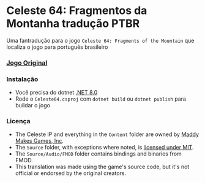 # Celeste 64: Fragmentos da Montanha tradução PTBR
Uma fantradução para o jogo `Celeste 64: Fragments of the Mountain` que localiza o jogo para português brasileiro

### [Jogo Original](https://maddymakesgamesinc.itch.io/celeste64)

### Instalação
 - Você precisa do dotnet [.NET 8.0](https://dotnet.microsoft.com/en-us/download/dotnet/8.0)
 - Rode o `Celeste64.csproj` com `dotnet build` ou `dotnet publish` para buildar o jogo

### Licença
 - The Celeste IP and everything in the `Content` folder are owned by [Maddy Makes Games, Inc](https://www.maddymakesgames.com/).
 - The `Source` folder, with exceptions where noted, is [licensed under MIT](Source/License.txt).
 - The `Source/Audio/FMOD` folder contains bindings and binaries from FMOD.
 - This translation was made using the game's source code, but it's not official or endorsed by the original creators.